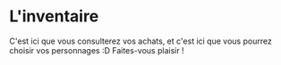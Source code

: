 <!-- TITLE: 3.4. Inventaire -->
<!-- SUBTITLE:  -->

# L'inventaire
C'est ici que vous consulterez vos achats, et c'est ici que vous pourrez choisir vos personnages :D Faites-vous plaisir !
